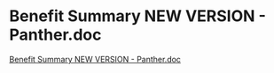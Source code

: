 # Benefit Summary NEW VERSION - Panther.doc

[Benefit Summary NEW VERSION - Panther.doc](Benefit%20Summary%20NEW%20VERSION%20-%20Panther%20doc%20ee6ba286e5d84ab79eee318dc927f7fb/Benefit_Summary_NEW_VERSION_-_Panther.doc)